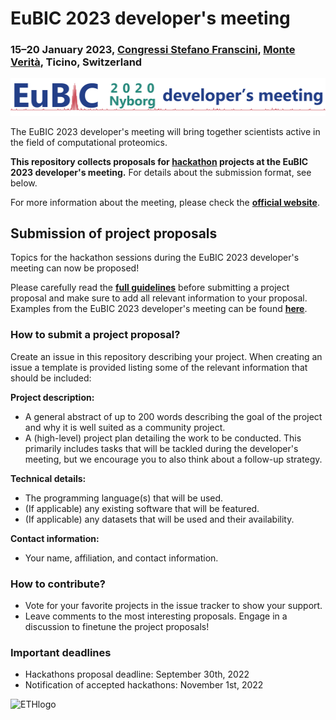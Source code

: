 # EuBIC 2023 developer's meeting
### 15&ndash;20 January 2023, [Congressi Stefano Franscini](https://csf.ethz.ch/), [Monte Verità](https://s.geo.admin.ch/92fb27a112), Ticino, Switzerland

![Logo](logo_2023.png)

The EuBIC 2023 developer's meeting will bring together scientists active in the field of computational proteomics.

__This repository collects proposals for [hackathon](https://en.wikipedia.org/wiki/Hackathon) projects at the EuBIC 2023 developer's meeting.__ For details about the submission format, see below.

For more information about the meeting, please check the **[official website](https://eubic-ms.org/events/2023-developers-meeting/)**.

## Submission of project proposals 

Topics for the hackathon sessions during the EuBIC 2023 developer's meeting can now be proposed!

Please carefully read the **[full guidelines](https://github.com/eubic/EuBIC2023/blob/master/FullGuidelines.md)** before submitting a project proposal and make sure to add all relevant information to your proposal. Examples from the EuBIC 2023 developer's meeting can be found **[here](https://github.com/eubic/EuBIC2023/issues)**.

### How to submit a project proposal?

Create an issue in this repository describing your project. When creating an issue a template is provided listing some of the relevant information that should be included:

**Project description:**

- A general abstract of up to 200 words describing the goal of the project and why it is well suited as a community project.
- A (high-level) project plan detailing the work to be conducted. This primarily includes tasks that will be tackled during the developer's meeting, but we encourage you to also think about a follow-up strategy.

**Technical details:**

- The programming language(s) that will be used.
- (If applicable) any existing software that will be featured.
- (If applicable) any datasets that will be used and their availability.

**Contact information:**

- Your name, affiliation, and contact information.

### How to contribute?

- Vote for your favorite projects in the issue tracker to show your support.
- Leave comments to the most interesting proposals. Engage in a discussion to finetune the project proposals!


### Important deadlines

- Hackathons proposal deadline: September 30th, 2022
- Notification of accepted hackathons: November 1st, 2022

![ETHlogo](eth_logo_kurz_neg.png)
